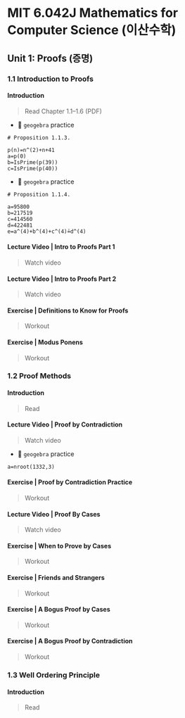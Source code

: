 # MIT 6.042J Mathematics for Computer Science (이산수학)

## Unit 1: Proofs (증명)
### 1.1 Introduction to Proofs
#### Introduction
> Read Chapter 1.1–1.6 (PDF) 
- 🎯 `geogebra` practice
```
# Proposition 1.1.3.

p(n)=n^(2)+n+41
a=p(0)
b=IsPrime(p(39))
c=IsPrime(p(40))
```
- 🎯 `geogebra` practice
```
# Proposition 1.1.4.

a=95800
b=217519
c=414560
d=422481
e=a^(4)+b^(4)+c^(4)≟d^(4)
```
#### Lecture Video | Intro to Proofs Part 1
> Watch video
#### Lecture Video | Intro to Proofs Part 2
> Watch video
#### Exercise | Definitions to Know for Proofs
> Workout
#### Exercise | Modus Ponens
> Workout
### 1.2 Proof Methods 
#### Introduction
> Read
#### Lecture Video | Proof by Contradiction
> Watch video
- 🎯 `geogebra` practice
```
a=nroot(1332,3)
```
#### Exercise | Proof by Contradiction Practice
> Workout
#### Lecture Video | Proof By Cases
> Watch video
#### Exercise | When to Prove by Cases
> Workout
#### Exercise | Friends and Strangers
> Workout
#### Exercise | A Bogus Proof by Cases
> Workout
#### Exercise | A Bogus Proof by Contradiction
> Workout
### 1.3 Well Ordering Principle
#### Introduction
> Read








